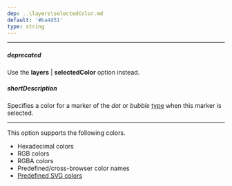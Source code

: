 ```yaml
---
dep: ..\layers\selectedColor.md
default: '#ba4d51'
type: string
---
```

---
##### deprecated
Use the **layers** | **selectedColor** option instead.

##### shortDescription
Specifies a color for a marker of the *dot* or *bubble* [type](/api-reference/20%20Data%20Visualization%20Widgets/70%20dxVectorMap/1%20Configuration/markerSettings/type.md '/Documentation/ApiReference/Data_Visualization_Widgets/dxVectorMap/Configuration/markerSettings/#type') when this marker is selected.

---
This option supports the following colors.

* Hexadecimal colors
* RGB colors
* RGBA colors
* Predefined/cross-browser color names
* [Predefined SVG colors](https://www.w3.org/TR/SVG/types.html#ColorKeywords)